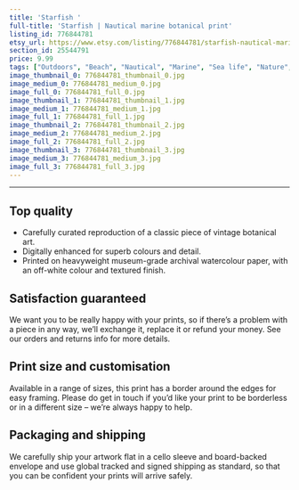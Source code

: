 ```yaml
---
title: 'Starfish '
full-title: 'Starfish | Nautical marine botanical print'
listing_id: 776844781
etsy_url: https://www.etsy.com/listing/776844781/starfish-nautical-marine-botanical-print?utm_source=site&utm_medium=api&utm_campaign=api
section_id: 25544791
price: 9.99
tags: ["Outdoors", "Beach", "Nautical", "Marine", "Sea life", "Nature", "Botanical print", "Botanical art", "Coastal nautical", "Nautical print", "Sea art", "Starfish", "Wall art"]
image_thumbnail_0: 776844781_thumbnail_0.jpg
image_medium_0: 776844781_medium_0.jpg
image_full_0: 776844781_full_0.jpg
image_thumbnail_1: 776844781_thumbnail_1.jpg
image_medium_1: 776844781_medium_1.jpg
image_full_1: 776844781_full_1.jpg
image_thumbnail_2: 776844781_thumbnail_2.jpg
image_medium_2: 776844781_medium_2.jpg
image_full_2: 776844781_full_2.jpg
image_thumbnail_3: 776844781_thumbnail_3.jpg
image_medium_3: 776844781_medium_3.jpg
image_full_3: 776844781_full_3.jpg
---
```

---
## Top quality

* Carefully curated reproduction of a classic piece of vintage botanical art.
* Digitally enhanced for superb colours and detail.
* Printed on heavyweight museum-grade archival watercolour paper, with an off-white colour and textured finish.

## Satisfaction guaranteed

We want you to be really happy with your prints, so if there’s a problem with a piece in any way, we’ll exchange it, replace it or refund your money. See our orders and returns info for more details. 

## Print size and customisation

Available in a range of sizes, this print has a border around the edges for easy framing. Please do get in touch if you’d like your print to be borderless or in a different size – we’re always happy to help.

## Packaging and shipping

We carefully ship your artwork flat in a cello sleeve and board-backed envelope and use global tracked and signed shipping as standard, so that you can be confident your prints will arrive safely.
